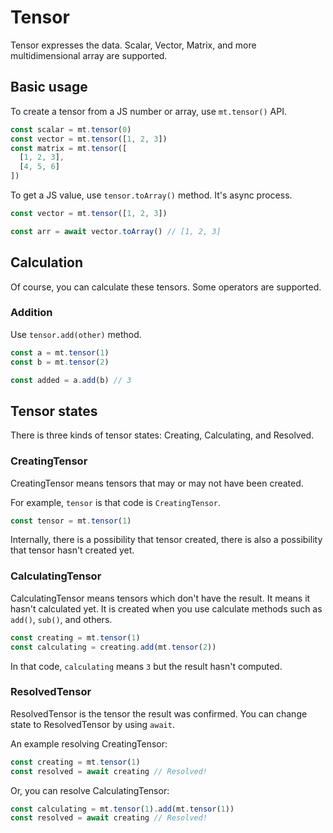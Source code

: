 # Tensor

Tensor expresses the data. Scalar, Vector, Matrix, and more multidimensional array are supported.

## Basic usage

To create a tensor from a JS number or array, use `mt.tensor()` API.

```ts
const scalar = mt.tensor(0)
const vector = mt.tensor([1, 2, 3])
const matrix = mt.tensor([
  [1, 2, 3],
  [4, 5, 6]
])
```

To get a JS value, use `tensor.toArray()` method. It's async process.

```ts
const vector = mt.tensor([1, 2, 3])

const arr = await vector.toArray() // [1, 2, 3]
```

## Calculation

Of course, you can calculate these tensors. Some operators are supported.

### Addition

Use `tensor.add(other)` method.

```ts
const a = mt.tensor(1)
const b = mt.tensor(2)

const added = a.add(b) // 3
```

## Tensor states

There is three kinds of tensor states: Creating, Calculating, and Resolved.

### CreatingTensor

CreatingTensor means tensors that may or may not have been created.

For example, `tensor` is that code is `CreatingTensor`.
```ts
const tensor = mt.tensor(1)
```

Internally, there is a possibility that tensor created, there is also a possibility that tensor hasn't created yet.

### CalculatingTensor

CalculatingTensor means tensors which don't have the result. It means it hasn't calculated yet. It is created when you use calculate methods such as `add()`, `sub()`, and others.
```ts
const creating = mt.tensor(1)
const calculating = creating.add(mt.tensor(2))
```
In that code, `calculating` means `3` but the result hasn't computed.

### ResolvedTensor

ResolvedTensor is the tensor the result was confirmed. You can change state to ResolvedTensor by using `await`.

An example resolving CreatingTensor:
```ts
const creating = mt.tensor(1)
const resolved = await creating // Resolved!
```
Or, you can resolve CalculatingTensor:
```ts
const calculating = mt.tensor(1).add(mt.tensor(1))
const resolved = await creating // Resolved!
```
